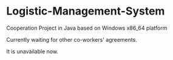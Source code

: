 # Logistic-Management-System

Cooperation Project in Java based on Windows x86_64 platform

Currently waiting for other co-workers' agreements.

It is unavailable now.
